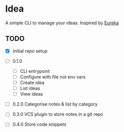 # Idea
A simple CLI to manage your ideas. Inspired by [Eureka][eureka]

## TODO
 - [x] Initial repo setup
 - [ ] 0.1.0
    - [ ] CLI entrypoint
    - [ ] Configure with file not env vars
    - [ ] Create idea
    - [ ] List ideas
    - [ ] View ideas
 - [ ] 0.2.0 Categorise notes & list by category
 - [ ] 0.3.0 VCS plugin to store notes in a git repo
 - [ ] 0.4.0 Store code snippets


[eureka]: https://github.com/simeg/eureka/
